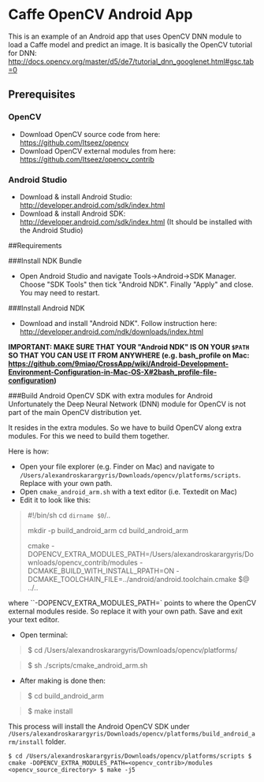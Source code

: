 # Caffe OpenCV Android App
This is an example of an Android app that uses OpenCV DNN module to load a Caffe model and predict an image. It is basically the OpenCV tutorial for DNN: http://docs.opencv.org/master/d5/de7/tutorial_dnn_googlenet.html#gsc.tab=0

## Prerequisites

### OpenCV
- Download OpenCV source code from here: https://github.com/Itseez/opencv
- Download OpenCV external modules from here: https://github.com/Itseez/opencv_contrib

### Android Studio
- Download & install Android Studio:  http://developer.android.com/sdk/index.html
- Download & install Android SDK:  http://developer.android.com/sdk/index.html (It should be installed with the Android Studio)

##Requirements

###Install NDK Bundle
- Open Android Studio and navigate Tools->Android->SDK Manager. Choose "SDK Tools" then tick "Android NDK". Finally "Apply" and close. You may need to restart. 


###Install Android NDK
- Download and install "Android NDK". Follow instruction here: http://developer.android.com/ndk/downloads/index.html 

**IMPORTANT: MAKE SURE THAT YOUR "Android NDK" IS ON YOUR `$PATH` SO THAT YOU CAN USE IT FROM ANYWHERE 
(e.g. bash_profile on Mac: https://github.com/9miao/CrossApp/wiki/Android-Development-Environment-Configuration-in-Mac-OS-X#2bash_profile-file-configuration)**



###Build Android OpenCV SDK with extra modules for Android
Unfortunately the Deep Neural Network (DNN) module for OpenCV is not part of the main OpenCV distribution yet.

It resides in the extra modules. So we have to build OpenCV along extra modules. For this we need to build them together.

Here is how:

- Open your file explorer (e.g. Finder on Mac) and navigate to ``/Users/alexandroskarargyris/Downloads/opencv/platforms/scripts``. Replace with your own path.
- Open ``cmake_android_arm.sh`` with a text editor (i.e. Textedit on Mac)
- Edit it to look like this:


> #!/bin/sh
> cd `dirname $0`/..
>
> mkdir -p build_android_arm
> cd build_android_arm
>
> cmake -DOPENCV_EXTRA_MODULES_PATH=/Users/alexandroskarargyris/Downloads/opencv_contrib/modules -DCMAKE_BUILD_WITH_INSTALL_RPATH=ON -DCMAKE_TOOLCHAIN_FILE=../android/android.toolchain.cmake $@ ../..

where ``-DOPENCV_EXTRA_MODULES_PATH=` points to where the OpenCV external modules reside. So replace it with your own path. Save and exit your text editor.

- Open terminal:
> $ cd /Users/alexandroskarargyris/Downloads/opencv/platforms/

> $ sh ./scripts/cmake_android_arm.sh

- After making is done then: 
> $ cd build_android_arm

> $ make install

This process will install the Android OpenCV SDK under ``/Users/alexandroskarargyris/Downloads/opencv/platforms/build_android_arm/install`` folder.



``
$ cd /Users/alexandroskarargyris/Downloads/opencv/platforms/scripts
$ cmake -DOPENCV_EXTRA_MODULES_PATH=<opencv_contrib>/modules <opencv_source_directory>
$ make -j5
``


 
